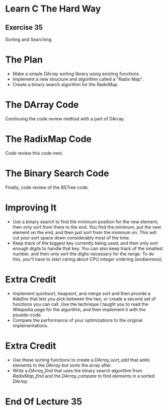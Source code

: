 Learn C The Hard Way
=======

Exercise 35
----

Sorting and Searching



The Plan
====

* Make a simple DArray sorting library using existing functions.
* Implement a new structure and algorithm called a "Radix Map".
* Create a binary search algorithm for the RadixMap.



The DArray Code
====

Continuing the code review method with a part of DArray.



The RadixMap Code
====

Code review this code next.



The Binary Search Code
====

Finally, code review of the BSTree code.



Improving It
====

* Use a binary search to find the minimum position for the new element, then only sort from there to the end. You find the minimum, put the new element on the end, and then just sort from the minimum on. This will cut your sort space down considerably most of the time.
* Keep track of the biggest key currently being used, and then only sort enough digits to handle that key. You can also keep track of the smallest number, and then only sort the digits necessary for the range.  To do this, you'll have to start caring about CPU integer ordering (endianness).



Extra Credit
====

* Implement quicksort, heapsort, and merge sort and then provide a *#define* that lets you pick between the two, or create a second set of functions you can call.  Use the technique I taught you to read the Wikipedia page for the algorithm, and then implement it with the psuedo-code.
* Compare the performance of your optimizations to the original implementations.



Extra Credit
====

* Use these sorting functions to create a *DArray_sort_add* that adds elements to the *DArray* but sorts the array after.
* Write a *DArray_find* that uses the binary search algorithm from *RadixMap_find* and the *DArray_compare* to find elements in a sorted *DArray*.




End Of Lecture 35
=====

